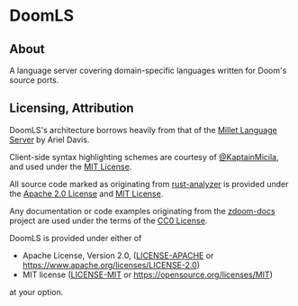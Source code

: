 # DoomLS

## About

A language server covering domain-specific languages written for Doom's source ports.

## Licensing, Attribution

DoomLS's architecture borrows heavily from that of the [Millet Language Server](https://github.com/azdavis/millet) by Ariel Davis.

Client-side syntax highlighting schemes are courtesy of [@KaptainMicila](https://github.com/KaptainMicila/ZScript-VSCode), and used under the [MIT License](./legal/zscript-vscode.txt).

All source code marked as originating from [rust-analyzer](https://rust-analyzer.github.io/) is provided under the [Apache 2.0 License](./legal//rust-analyzer_apache.txt) and [MIT License](./legal/rust-analyzer_mit.txt).

Any documentation or code examples originating from the [zdoom-docs](https://zdoom-docs.github.io/staging/) project are used under the terms of the [CC0 License](https://github.com/zdoom-docs/staging/blob/master/LICENSE.txt).

DoomLS is provided under either of

 * Apache License, Version 2.0, ([LICENSE-APACHE](LICENSE-APACHE) or https://www.apache.org/licenses/LICENSE-2.0)
 * MIT license ([LICENSE-MIT](LICENSE-MIT) or https://opensource.org/licenses/MIT)

at your option.

